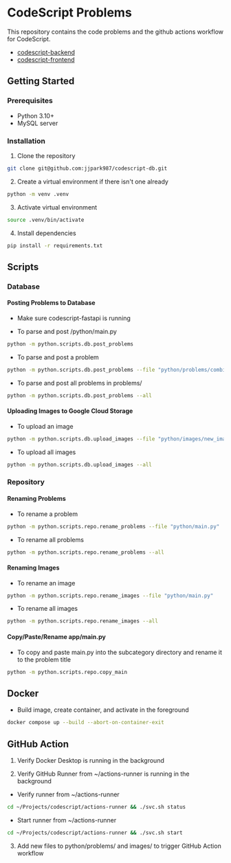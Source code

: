 # CodeScript Problems

This repository contains the code problems and the github actions workflow for CodeScript.

- [codescript-backend](https://github.com/jjpark987/codescript-backend)
- [codescript-frontend](https://github.com/jjpark987/codescript-frontend)

## Getting Started

### Prerequisites

- Python 3.10+
- MySQL server

### Installation

1. Clone the repository

```zsh
git clone git@github.com:jjpark987/codescript-db.git
```

2. Create a virtual environment if there isn't one already

```zsh
python -m venv .venv
```

3. Activate virtual environment

```zsh
source .venv/bin/activate
```

4. Install dependencies

```zsh
pip install -r requirements.txt
```

## Scripts

### Database

#### Posting Problems to Database

- Make sure codescript-fastapi is running

- To parse and post /python/main.py

```zsh
python -m python.scripts.db.post_problems
```

- To parse and post a problem

```zsh
python -m python.scripts.db.post_problems --file "python/problems/combinatorics/counting/new_problem.py"
```

- To parse and post all problems in problems/

```zsh
python -m python.scripts.db.post_problems --all
```

#### Uploading Images to Google Cloud Storage

- To upload an image

```zsh
python -m python.scripts.db.upload_images --file "python/images/new_image.png"
```

- To upload all images

```zsh
python -m python.scripts.db.upload_images --all
```

### Repository

#### Renaming Problems

- To rename a problem

```zsh
python -m python.scripts.repo.rename_problems --file "python/main.py"
```

- To rename all problems

```zsh
python -m python.scripts.repo.rename_problems --all
```

#### Renaming Images

- To rename an image

```zsh
python -m python.scripts.repo.rename_images --file "python/main.py"
```

- To rename all images

```zsh
python -m python.scripts.repo.rename_images --all
```

#### Copy/Paste/Rename app/main.py

- To copy and paste main.py into the subcategory directory and rename it to the problem title

```zsh
python -m python.scripts.repo.copy_main
```

## Docker

- Build image, create container, and activate in the foreground

```zsh
docker compose up --build --abort-on-container-exit
```

## GitHub Action

1. Verify Docker Desktop is running in the background

2. Verify GitHub Runner from ~/actions-runner is running in the background

- Verify runner from ~/actions-runner

```zsh
cd ~/Projects/codescript/actions-runner && ./svc.sh status
```

- Start runner from ~/actions-runner

```zsh
cd ~/Projects/codescript/actions-runner && ./svc.sh start
```

3. Add new files to python/problems/ and images/ to trigger GitHub Action workflow
